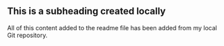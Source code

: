 ## This is a subheading created locally

  All of this content added to the readme file has been added from my local Git repository.

